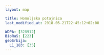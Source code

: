 ```yaml
---
layout: map

title: Homoljska potajnica
last_modified_at: 2018-05-21T22:45:12+02:00

WDPA: [328912]
BioRaS: [223]
geoSrbija:
  L1_183: [35]
---
```

